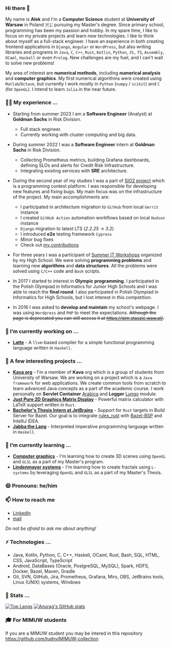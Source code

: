 ### Hi there 👋

My name is **Alek** and I'm a **Computer Science** student at **University of Warsaw** in Poland 🇵🇱 pursuing my Master's degree. Since primary school, programming has been my passion and hobby. In my spare time, I like to focus on my private projects and learn new technologies. I like to think about myself as a full-stack engineer. I have an experience in both creating frontend applications in `Django`, `Angular` or `WordPress`, but also writing libraries and programs in `Java`, `C`, `C++`, `Rust`, `Kotlin`, `Python`, `JS,` `TS`, `Assembly`, `OCaml`, `Haskell` or even `Prolog`. New challenges are my fuel, and I can't wait to solve new problems! 

My area of interest are **numerical methods**, including **numerical analysis** and **computer graphics**. My first numerical algorithms were created using `Matlab`/`Octave`, but currently I work mostly in `Python` (`numpy` / `scikit`) and `C` (for `OpenGL`). I intend to learn `Julia` in the near future.


### 👨‍💻 My experience ...
- Starting from summer 2023 I am a **Software Engineer** (Analyst) at **Goldman Sachs** in Risk Division.
  - Full stack engineer.
  - Currently working with cluster computing and big data.

- During summer 2022 I was a **Software Engineer** intern at **Goldman Sachs** in Risk Division. 
  - Collecting Prometheus metrics, building Grafana dashboards, defining SLOs and alerts for Credit Risk Infrastructure.
  - Integrating existing services with **SRE** architecture.

- During the second year of my studies I was a part of [SIO2 project](https://github.com/sio2project/oioioi) which is a programming contest platform. I was responsible for developing new features and fixing bugs. My main focus was on the infrastructure of the project. My main accomplishments are:
  - I participated in architecture migration to `GitHub` from local `Gerrit` instance
  - I created `GitHub Action` automation workflows based on local `Hudson` instance
  - `Django` migration to latest LTS (*2.2.25* -> *3.2*)
  - I introduced **e2e** testing framework `Cypress`
  - Minor bug fixes
  - Check out [my contributions](https://github.com/sio2project/oioioi/commits?author=tudny)

- For three years I was a participant of [Summer IT Workshops](https://wwi.staszic.waw.pl/) organized by my High School. We were solving **programming problems** and learning new **algorithms** and **data structures**. All the problems were solved using `C/C++` code and `Bash` scripts. 

- In 2017 I started to interest in **Olympic programming**. I participated in the Polish Olympiad in Informatics for Junior High Schools and I was able to reach the **final round**. I also participated in Polish Olympiad in Informatics for High Schools, but I lost interest in this competition.

- In 2016 I was asked to **develop and maintain** my school's webpage. I was using `Wordpress` and `PHP` to meet the expectations. ~~Although the page is deprecated you can still access it at https://gim.staszic.waw.pl/.~~

### 🔭 I’m currently working on ...
- [**Latte**](https://github.com/tudny/MRJP-Latte) - A `llvm`-based compiler for a simple functional programming language written in `Haskell`.

### 🔭 A few interesting projects ...
- [**Kava org**](https://github.com/jaks-mimuw-kava-org/) - I'm a member of **Kava** org which is a group of students from University of Warsaw. We are working on a project which is a `Java framework` for web applications. We create common tools from scratch to learn advanced Java concepts as a part of the academic course. I work personally on **Servlet Container** [Arabica](https://github.com/jaks-mimuw-kava-org/Arabica) and **Logger** [Lungo](https://github.com/jaks-mimuw-kava-org/Lungo) module.
- [**Just Pure 2D Graphics Matrix Display**](https://github.com/mimuw-jnp2-rust/project-matrix-busters/) - Powerful matrix calculator with LaTeX support written in `Rust`.
- [**Bachelor's Thesis Intern at JetBrains**](https://github.com/zpp-This-is-fine/) - Support for `Rust` targets in Build Server for Bazel. Our goal is to integrate [rules_rust](https://github.com/bazelbuild/rules_rust) with [Bazel-BSP](https://github.com/JetBrains/bazel-bsp) and IntelliJ IDEA.
- [**Jabba the Lang**](https://github.com/tudny/JPP-interpreter) - Interpreted imperative programming language written in `Haskell`.

<!--
### 🌱 I’m currently learning ...
- **Bazel** - As a part of my Bachelor's Thesis.

A few courses from my University:
- **Haskell** - Required to create interpreter of my own programming language. TBA soon... 🤫
- **Bioinformatics** - One of my non-obligatory lectures at my University.
-->

### 🌱 I’m currently learning ...
- [**Computer graphics**](https://www.mimuw.edu.pl/%7Eprzemek/notatki.html) - I'm learning how to create 3D scenes using `OpenGL` and `GLSL` as a part of my Master's program.
- [**Lindenmayer systems**](https://en.wikipedia.org/wiki/L-system) - I'm learning how to create fractals using `L-systems` by leveraging `OpenGL` and `GLSL` as a part of my Master's Thesis.

### 😄 Pronouns: he/him
### 📫 How to reach me
- [LinkedIn](https://www.linkedin.com/in/aleksander-tudruj/)
- [mail](mailto:aleksanderwt+github@gmail.com)

*Do not be afraid to ask me about anything!*

### ⚡ Technologies ...
- Java, Kotlin, Python, C, C++, Haskell, OCaml, Rust, Bash, SQL, HTML, CSS, JavaScript, TypeScript
- Android, DataBases (Oracle, PostgreSQL, MySQL), Spark, HDFS, Docker, Bazel, Maven, Gradle
- Git, SVN, GitHub, Jira, Prometheus, Grafana, Miro, OBS, JetBrains tools, Linux (UNIX) systems, Windows


### 🎰 Stats ...
[![Top Langs](https://github-readme-stats-fork-ashen.vercel.app/api/top-langs/?username=tudny&theme=transparent&count_private=true&exclude_repo=minix-task-template,SO-FileTrigger,SO-LCA,MIMUW-collection)](https://github.com/anuraghazra/github-readme-stats)
[![Anurag's GitHub stats](https://github-readme-stats-fork-ashen.vercel.app/api?username=tudny&theme=transparent&count_private=true)](https://github.com/anuraghazra/github-readme-stats)


### 🎓 For MIMUW students
If you are a MIMUW student you may be intered in this repository
https://github.com/tudny/MIMUW-collection
<!--
**tudny/tudny** is a ✨ _special_ ✨ repository because its `README.md` (this file) appears on your GitHub profile.

Here are some ideas to get you started:

- 🔭 I’m currently working on ...
- 🌱 I’m currently learning ...
- 👯 I’m looking to collaborate on ...
- 🤔 I’m looking for help with ...
- 💬 Ask me about ...
- 📫 How to reach me: ...
- 😄 Pronouns: ...
- ⚡ Fun fact: ...
-->
